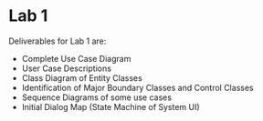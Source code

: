 # Lab 1

Deliverables for Lab 1 are:

- Complete Use Case Diagram
- User Case Descriptions
- Class Diagram of Entity Classes
- Identification of Major Boundary Classes and Control Classes
- Sequence Diagrams of some use cases
- Initial Dialog Map (State Machine of System UI)
